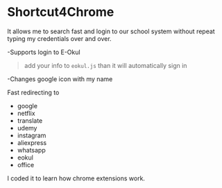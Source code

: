 # Shortcut4Chrome

It allows me to search fast and login to our school system without repeat typing my credentials over and over.

-Supports login to E-Okul

> add your info to `eokul.js` than it will automatically sign in

-Changes google icon with my name

Fast redirecting to 
* google
* netflix
* translate
* udemy
* instagram
* aliexpress
* whatsapp
* eokul
* office
   
   
I coded it to learn how chrome extensions work.

